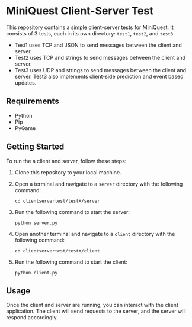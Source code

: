 # MiniQuest Client-Server Test

This repository contains a simple client-server tests for MiniQuest.
It consists of 3 tests, each in its own directory: `test1`, `test2`, and `test3`.

* Test1 uses TCP and JSON to send messages between the client and server.
* Test2 uses TCP and strings to send messages between the client and server.
* Test3 uses UDP and strings to send messages between the client and server. Test3 also implements client-side prediction and event based updates.

## Requirements
* Python
* Pip
* PyGame

## Getting Started

To run the a client and server, follow these steps:

1. Clone this repository to your local machine.
2. Open a terminal and navigate to a `server` directory with the following command:
    ```
    cd clientservertest/testX/server
    ```
        
3. Run the following command to start the server:

    ```
    python server.py
    ```

4. Open another terminal and navigate to a `client` directory with the following command:
    ```
    cd clientservertest/testX/client
    ```
        
5. Run the following command to start the client:

    ```
    python client.py
    ```

## Usage

Once the client and server are running, you can interact with the client application. The client will send requests to the server, and the server will respond accordingly.

 